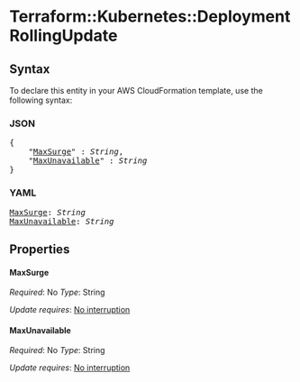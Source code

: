 # Terraform::Kubernetes::Deployment RollingUpdate

## Syntax

To declare this entity in your AWS CloudFormation template, use the following syntax:

### JSON

<pre>
{
    "<a href="#maxsurge" title="MaxSurge">MaxSurge</a>" : <i>String</i>,
    "<a href="#maxunavailable" title="MaxUnavailable">MaxUnavailable</a>" : <i>String</i>
}
</pre>

### YAML

<pre>
<a href="#maxsurge" title="MaxSurge">MaxSurge</a>: <i>String</i>
<a href="#maxunavailable" title="MaxUnavailable">MaxUnavailable</a>: <i>String</i>
</pre>

## Properties

#### MaxSurge

_Required_: No
_Type_: String

_Update requires_: [No interruption](https://docs.aws.amazon.com/AWSCloudFormation/latest/UserGuide/using-cfn-updating-stacks-update-behaviors.html#update-no-interrupt)

#### MaxUnavailable

_Required_: No
_Type_: String

_Update requires_: [No interruption](https://docs.aws.amazon.com/AWSCloudFormation/latest/UserGuide/using-cfn-updating-stacks-update-behaviors.html#update-no-interrupt)

